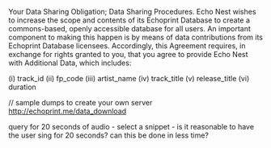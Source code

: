 
Your Data Sharing Obligation; Data Sharing Procedures. Echo Nest wishes to increase the scope and contents of its Echoprint Database to create a commons-based, openly accessible database for all users. An important component to making this happen is by means of data contributions from its Echoprint Database licensees. Accordingly, this Agreement requires, in exchange for rights granted to you, that you agree to provide Echo Nest with Additional Data, which includes:


(i) track_id
(ii) fp_code
(iii) artist_name
(iv) track_title
(v) release_title
(vi) duration

// sample dumps to create your own server
http://echoprint.me/data_download


query for 20 seconds of audio - select a snippet - is it reasonable to have the user sing for 20 seconds?
can this be done in less time?

